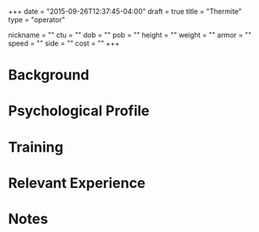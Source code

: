 +++
date = "2015-09-26T12:37:45-04:00"
draft = true
title = "Thermite"
type = "operator"

nickname = ""
ctu = ""
dob = ""
pob = ""
height = ""
weight = ""
armor = ""
speed = ""
side = ""
cost = ""
+++

# Background

# Psychological Profile

# Training

# Relevant Experience

# Notes
